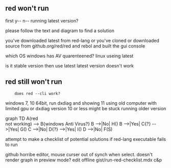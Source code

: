 ## red won't run

first y--  n--  running latest version?

please follow the text and diagram to find a solution

you've downloaded latest from red-lang
or
you've cloned or downloaded source from github.org/red/red 
 and rebol and built the gui console

  which OS
	windows has AV quarenteened?
	linux  useing latest

is it stable version  then  use latest
  latest version doesn't work

## red still won't run
		does red --cli work?

windows 7, 10 64bit,  run dxdiag and showing 11
	using old computer with limited gpu  or dxdiag version 10 or less
	might be stuck running older version

graph TD
   A(red <br>not working) --> B{windows Anti Virus?}
   B -->|No| H()
   B -->|Yes| C{?} -->|Yes| G()
   C -->|No| D{?} -->|Yes| I()
   D -->|No| F(S)
 	


attempt to make a checklist of potential solutions 
if red-lang executable fails to run

github horribe editor, mouse curser out of synch when select.
doesn't render graph in preview mode?
edit offline gist/run-red-checklist.mdx c&p
